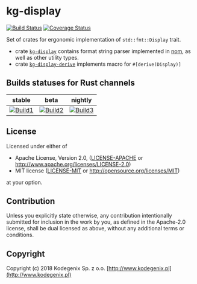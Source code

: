 # kg-display

[![Build Status](https://travis-ci.org/Kodegenix/kg-display.svg?branch=master)](https://travis-ci.org/Kodegenix/kg-display)
[![Coverage Status](https://coveralls.io/repos/github/Kodegenix/kg-display/badge.svg?branch=master)](https://coveralls.io/github/Kodegenix/kg-display?branch=master)

Set of crates for ergonomic implementation of `std::fmt::Display` trait.

* crate [`kg-display`](kg-display) contains format string parser implemented in [nom](https://github.com/Geal/nom), as well 
as other utility types.
* crate [`kg-display-derive`](kg-display-derive) implements macro for `#[derive(Display)]`

## Builds statuses for Rust channels

| stable            | beta              | nightly           |
|-------------------|-------------------|-------------------|
| [![Build1][3]][4] | [![Build2][2]][4] | [![Build3][1]][4] |

[1]: https://travis-matrix-badges.herokuapp.com/repos/kodegenix/kg-display/branches/master/1
[2]: https://travis-matrix-badges.herokuapp.com/repos/kodegenix/kg-display/branches/master/2
[3]: https://travis-matrix-badges.herokuapp.com/repos/kodegenix/kg-display/branches/master/3
[4]: https://travis-ci.org/kodegenix/kg-display

## License

Licensed under either of
* Apache License, Version 2.0, ([LICENSE-APACHE](LICENSE-APACHE) or http://www.apache.org/licenses/LICENSE-2.0)
* MIT license ([LICENSE-MIT](LICENSE-MIT) or http://opensource.org/licenses/MIT)

at your option.

## Contribution

Unless you explicitly state otherwise, any contribution intentionally submitted
for inclusion in the work by you, as defined in the Apache-2.0 license, shall be dual licensed as above, without any
additional terms or conditions.

## Copyright

Copyright (c) 2018 Kodegenix Sp. z o.o. [http://www.kodegenix.pl](http://www.kodegenix.pl)
